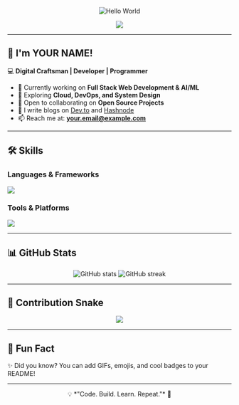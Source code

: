 <!-- Profile Banner -->
<p align="center">
  <img src="https://raw.githubusercontent.com/your-username/your-username/main/banner.png" alt="Hello World" />
</p>

<!-- Typing SVG (Animated intro) -->
<p align="center">
  <img src="https://readme-typing-svg.herokuapp.com?size=24&center=true&vCenter=true&width=500&lines=Hi+%F0%9F%91%8B%2C+I'm+Your+Name;Full+Stack+Developer;Machine+Learning+Enthusiast;Open+Source+Contributor" />
</p>

---

## 👋 I'm YOUR NAME!

💻 **Digital Craftsman | Developer | Programmer**  

- 🔭 Currently working on **Full Stack Web Development & AI/ML**  
- 🌱 Exploring **Cloud, DevOps, and System Design**  
- 👯 Open to collaborating on **Open Source Projects**  
- 📝 I write blogs on [Dev.to](https://dev.to/) and [Hashnode](https://hashnode.com)  
- 📫 Reach me at: **your.email@example.com**

---

## 🛠️ Skills

### Languages & Frameworks
<p>
  <img src="https://skillicons.dev/icons?i=html,css,js,ts,python,java,c,cpp,react,nodejs,express,nextjs,tailwind" />
</p>

### Tools & Platforms
<p>
  <img src="https://skillicons.dev/icons?i=git,github,vscode,docker,kubernetes,linux,mysql,postgresql,mongodb,aws" />
</p>

---

## 📊 GitHub Stats
<p align="center">
  <img src="https://github-readme-stats.vercel.app/api?username=your-username&show_icons=true&theme=radical" alt="GitHub stats" />
  <img src="https://github-readme-streak-stats.herokuapp.com/?user=your-username&theme=radical" alt="GitHub streak" />
</p>

---

## 🐍 Contribution Snake
<p align="center">
  <img src="https://raw.githubusercontent.com/your-username/your-username/output/github-contribution-grid-snake.svg" />
</p>

---

## 🎉 Fun Fact
✨ Did you know? You can add GIFs, emojis, and cool badges to your README!

---

<p align="center">💡 *"Code. Build. Learn. Repeat."* 🚀</p>
